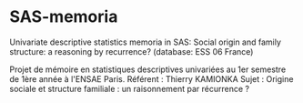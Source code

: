 # SAS-memoria
Univariate descriptive statistics memoria in SAS: Social origin and family structure: a reasoning by recurrence? (database: ESS 06 France)

Projet de mémoire en statistiques descriptives univariées au 1er semestre de 1ère année à l'ENSAE Paris. 
Référent : Thierry KAMIONKA 
Sujet : Origine sociale et structure familiale : un raisonnement par récurrence ? 
